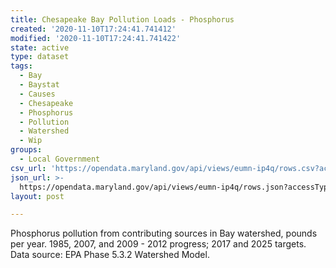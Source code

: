 ```yaml
---
title: Chesapeake Bay Pollution Loads - Phosphorus
created: '2020-11-10T17:24:41.741412'
modified: '2020-11-10T17:24:41.741422'
state: active
type: dataset
tags:
  - Bay
  - Baystat
  - Causes
  - Chesapeake
  - Phosphorus
  - Pollution
  - Watershed
  - Wip
groups:
  - Local Government
csv_url: 'https://opendata.maryland.gov/api/views/eumn-ip4q/rows.csv?accessType=DOWNLOAD'
json_url: >-
  https://opendata.maryland.gov/api/views/eumn-ip4q/rows.json?accessType=DOWNLOAD
layout: post

---
```

Phosphorus pollution from contributing sources in Bay watershed, pounds per year. 1985, 2007, and 2009 - 2012 progress; 2017 and 2025 targets.  Data source: EPA Phase 5.3.2 Watershed Model.
